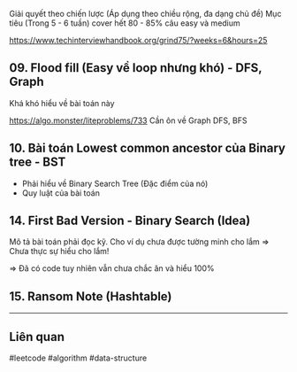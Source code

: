 Giải quyết theo chiến lược (Áp dụng theo chiều rộng, đa dạng chủ đề)
Mục tiêu (Trong 5 - 6 tuần) cover hết 80 - 85% câu easy và medium

https://www.techinterviewhandbook.org/grind75/?weeks=6&hours=25

## 09. Flood fill (Easy về loop nhưng khó) - DFS, Graph

Khá khó hiểu về bài toán này

https://algo.monster/liteproblems/733
Cần ôn về Graph
DFS, BFS

## 10. Bài toán Lowest common ancestor của Binary tree - BST

- Phải hiểu về Binary Search Tree (Đặc điểm của nó)
- Quy luật của bài toán


## 14. First Bad Version - Binary Search (Idea)

Mô tả bài toán phải đọc kỹ. Cho ví dụ chưa được tường minh cho lắm
=> Chưa thực sự hiểu cho lắm!

=> Đã có code tuy nhiên vẫn chưa chắc ăn và hiểu 100%

## 15. Ransom Note (Hashtable)


---
## Liên quan

#leetcode #algorithm #data-structure 